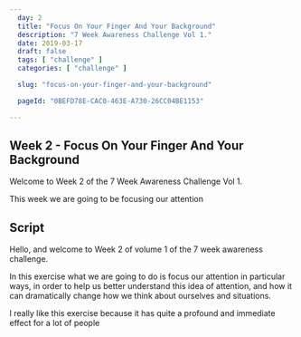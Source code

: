 ```yaml
---
  day: 2
  title: "Focus On Your Finger And Your Background"
  description: "7 Week Awareness Challenge Vol 1."
  date: 2019-03-17
  draft: false
  tags: [ "challenge" ]
  categories: [ "challenge" ]

  slug: "focus-on-your-finger-and-your-background"

  pageId: "0BEFD78E-CAC0-463E-A730-26CC04BE1153"

---
```


## Week 2 - Focus On Your Finger And Your Background

Welcome to Week 2 of the 7 Week Awareness Challenge Vol 1.

This week we are going to be focusing our attention

## Script


Hello, and welcome to Week 2 of volume 1 of the 7 week awareness challenge.

In this exercise what we are going to do is focus our attention in particular ways, in order to help us better understand this idea of attention, and how it can dramatically change how we think about ourselves and situations.

I really like this exercise because it has quite a profound and immediate effect for a lot of people 

